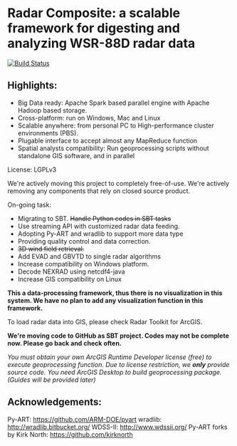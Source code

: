 # Radar Composite: a scalable framework for digesting and analyzing WSR-88D radar data

[![Build Status](https://travis-ci.org/striges/RadarComposite.svg?branch=master)](https://travis-ci.org/striges/RadarComposite)

## Highlights:
* Big Data ready: Apache Spark based parallel engine with Apache Hadoop based storage.
* Cross-platform: run on Windows, Mac and Linux
* Scalable anywhere: from personal PC to High-performance cluster environments (PBS). 
* Plugable interface to accept almost any MapReduce function
* Spatial analysts compatibility: Run geoprocessing scripts without standalone GIS software, and in parallel

License: LGPLv3

We're actively moving this project to completely free-of-use. We're actively removing any components that rely on closed source product.

On-going task:
* Migrating to SBT. <del> Handle Python codes in SBT tasks </del>
* Use streaming API with customized radar data feeding.
* Adopting Py-ART and wradlib to support more data type
* Providing quality control and data correction.
* <del>3D wind field retrieval.</del>
* Add EVAD and GBVTD to single radar algorithms
* Increase compatibility on Windows platform.
* Decode NEXRAD using netcdf4-java
* Increase GIS compatibility on Linux

**This a data-processing framework, thus there is no visualization in this system. We have no plan to add any visualization function in this framework.**

To load radar data into GIS, please check Radar Toolkit for ArcGIS.

**We're moving code to GitHub as SBT project. Codes may not be complete now. Please go back and check often.**

*You must obtain your own ArcGIS Runtime Developer license (free) to execute geoprocessing function. Due to license restriction, we **only** provide source code.*
*You need ArcGIS Desktop to build geoprocessing package. (Guides will be provided later)*

## Acknowledgements:

Py-ART: https://github.com/ARM-DOE/pyart
wradlib: http://wradlib.bitbucket.org/
WDSS-II: http://www.wdssii.org/
Py-ART forks by Kirk North: https://github.com/kirknorth
